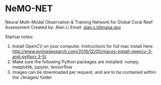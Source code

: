 # NeMO-NET
Neural Multi-Modal Observation & Training Network for Global Coral Reef Assessment
Created by: Alan Li
Email: alan.s.li@nasa.gov

Startup notes:
1) Install OpenCV on your computer. Instructions for full mac install here: http://www.pyimagesearch.com/2016/12/05/macos-install-opencv-3-and-python-3-5/
2) Make sure the following Python packages are installed: numpy, matplotlib, jupyter, tensorflow
3) Images can be downloaded per request, and are to be contained within the ./Images/ folder
